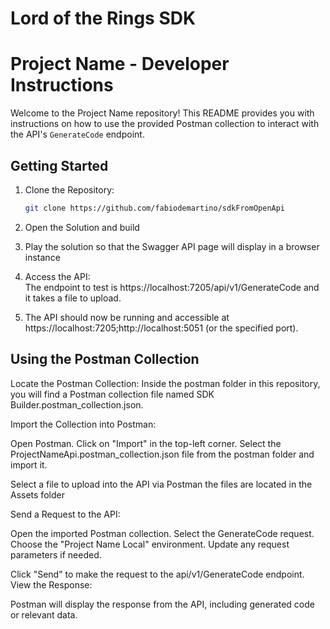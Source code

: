 # Lord of the Rings SDK

# Project Name - Developer Instructions

Welcome to the Project Name repository! This README provides you with instructions on how to use the provided Postman collection to interact with the API's `GenerateCode` endpoint.

## Getting Started

1. Clone the Repository:
   ```bash
   git clone https://github.com/fabiodemartino/sdkFromOpenApi
   
2. Open the Solution and build
3. Play the solution so that the Swagger API page will display in a browser instance

3. Access the API:		
   The endpoint to test is https://localhost:7205/api/v1/GenerateCode and it takes a file to upload.

1. The API should now be running and accessible at https://localhost:7205;http://localhost:5051 (or the specified port).

## Using the Postman Collection
Locate the Postman Collection:
Inside the postman folder in this repository, you will find a Postman collection file named SDK Builder.postman_collection.json.

Import the Collection into Postman:

Open Postman.
Click on "Import" in the top-left corner.
Select the ProjectNameApi.postman_collection.json file from the postman folder and import it.

Select a file to upload into the API via Postman the files are located in the Assets folder 

Send a Request to the API:

Open the imported Postman collection.
Select the GenerateCode request.
Choose the "Project Name Local" environment.
Update any request parameters if needed.

Click "Send" to make the request to the api/v1/GenerateCode endpoint.
View the Response:

Postman will display the response from the API, including generated code or relevant data.

